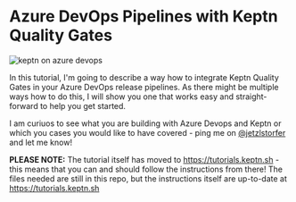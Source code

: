 # Azure DevOps Pipelines with Keptn Quality Gates

![keptn on azure devops](./images/keptn-azure-devops.png)

In this tutorial, I'm going to describe a way how to integrate Keptn Quality Gates in your Azure DevOps release pipelines. As there might be multiple ways how to do this, I will show you one that works easy and straight-forward to help you get started.

I am curiuos to see what you are building with Azure Devops and Keptn or which you cases you would like to have covered - ping me on [@jetzlstorfer](https://twitter.com/jetzlstorfer) and let me know! 

**PLEASE NOTE:** The tutorial itself has moved to https://tutorials.keptn.sh - this means that you can and should follow the instructions from there! The files needed are still in this repo, but the instructions itself are up-to-date at https://tutorials.keptn.sh 

